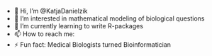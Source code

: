 - 👋 Hi, I’m @KatjaDanielzik
- 👀 I’m interested in mathematical modeling of biological questions
- 🌱 I’m currently learning to write R-packages
- 📫 How to reach me: 
- ⚡ Fun fact: Medical Biologists turned Bioinformatician

<!---
KatjaDanielzik/KatjaDanielzik is a ✨ special ✨ repository because its `README.md` (this file) appears on your GitHub profile.
You can click the Preview link to take a look at your changes.
--->

